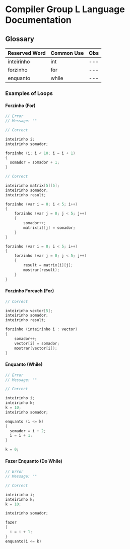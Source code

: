 # Compiler Group L Language Documentation 

## Glossary

| Reserved Word | Common Use | Obs |
|--- |--- |--- |
| inteirinho | int | --- |
| forzinho | for | --- |
| enquanto | while | --- |

### Examples of Loops

#### Forzinho (For)

```cpp
// Error
// Message: ""

```

```cpp
// Correct

inteirinho i;
inteirinho somador;

forzinho (i; i < 10; i = i + 1)
{
  somador = somador + 1;
}
```

```cpp
// Correct

inteirinho matrix[5][5];
inteirinho somador;
inteirinho result;

forzinho (var i = 0; i < 5; i++)
{
    forzinho (var j = 0; j < 5; j++)
    {
        somador++;
        matrix[i][j] = somador;
    }
}

forzinho (var i = 0; i < 5; i++)
{
    forzinho (var j = 0; j < 5; j++)
    {
        result = matrix[i][j];
        mostrar(result);
    }
}
```

#### Forzinho Foreach (For)
```cpp
// Correct

inteirinho vector[5];
inteirinho somador;
inteirinho result;

forzinho (inteirinho i : vector)
{
    somador++;
    vector[i] = somador;
    mostrar(vector[i]);
}

```


#### Enquanto (While)

```cpp
// Error
// Message: ""

```

```cpp
// Correct

inteirinho i;
inteirinho k;
k = 10;
inteirinho somador;

enquanto (i <= k)
{
  somador = i + 2;
  i = i + 1;
}

k = 0;
```


#### Fazer Enquanto (Do While)

```cpp
// Error
// Message: ""

```

```cpp
// Correct 

inteirinho i;
inteirinho k;
k = 10;

inteirinho somador;

fazer 
{
  i = i + 1;
}
enquanto(i <= k)
```
